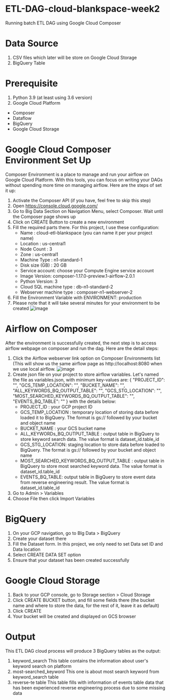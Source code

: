 # ETL-DAG-cloud-blankspace-week2
Running batch ETL DAG using Google Cloud Composer

# Data Source
1. CSV files which later will be store on Google Cloud Storage
2. BigQuery Table

# Prerequisite
1. Python 3.9 (at least using 3.6 version)
2. Google Cloud Platform
  - Composer
  - Dataflow
  - BigQuery
  - Google Cloud Storage
 
# Google Cloud Composer Environment Set Up
Composer Environment is a place to manage and run your airflow on Google Cloud Platform. With this tools, you can focus on writing your DAGs without spending more time on managing airflow.
Here are the steps of set it up:
1. Activate the Composer API (if you have, feel free to skip this step)
2. Open https://console.cloud.google.com/
3. Go to Big Data Section on Navigation Menu, select Composer. Wait until the Composer page shows up
4. Click on CREATE Button to create a new environment
5. Fill the required parts there. For this project, I use these configuration:
   - Name : cloud-etl-blankspace (you can name it per your project name)
   - Location : us-central1
   - Node Count : 3
   - Zone : us-central1
   - Machine Type : n1-standard-1
   - Disk size (GB) : 20 GB
   - Service account: choose your Compute Engine service account
   - Image Version: composer-1.17.0-preview.1-airflow-2.0.1
   - Python Version: 3
   - Cloud SQL machine type : db-n1-standard-2
   - Webserver machine type : composer-n1-webserver-2
  6. Fill the Environment Variable with ENVIRONMENT: production
  7. Please note that it will take several minutes for your environment to be created
  ![image](https://user-images.githubusercontent.com/59094767/124632868-ea35c400-deae-11eb-94dd-a147e8f9454a.png)


# Airflow on Composer
After the environment is successfully created, the next step is to access airflow webpage on composer and run the dag. Here are the detail steps:
1. Click the Airflow webserver link option on Composer Environments list (This will show us the     same airflow page as http://localhost:8080 when we use local airflow.
![image](https://user-images.githubusercontent.com/59094767/124639450-61bb2180-deb6-11eb-86d1-7e6bae40a1ca.png)
2. Create json file on your project to store airflow variables. Let's named the file as variables.json, with minimum key-values are:
   {
   "PROJECT_ID": "",
   "GCS_TEMP_LOCATION": "",
   "BUCKET_NAME": "",
   "ALL_KEYWORDS_BQ_OUTPUT_TABLE": "",
   "GCS_STG_LOCATION": "",
   "MOST_SEARCHED_KEYWORDS_BQ_OUTPUT_TABLE": "",
   "EVENTS_BQ_TABLE": ""
   }
   with the details below:
   - PROJECT_ID : your GCP project ID
   - GCS_TEMP_LOCATION : temporary location of storing data before loaded it to BigQuery. The     format is gs:// followed by your bucket and object name
   - BUCKET_NAME : your GCS bucket name
   - ALL_KEYWORDs_BQ_OUTPUT_TABLE : output table in BigQuery to store keyword search data. The value format is dataset_id.table_id
   - GCS_STG_LOCATION: staging location to store data before loaded to BigQuery. The format is gs:// followed by your bucket and object name
   - MOST_SEARCHED_KEYWORDS_BQ_OUTPUT_TABLE : output table in BigQuery to store most searched keyword data. The value format is dataset_id.table_id
   - EVENTS_BQ_TABLE: output table in BigQuery to store event data from reverse engineering result. The value format is dataset_id.table_id
  3. Go to Admin > Variables
  4. Choose File then click Import Variables

# BigQuery
1. On your GCP navigation, go to BIg Data > BigQuery
2. Create your dataset there
3. Fill the Dataset form. In this project, we only need to set Data set ID and Data location
4. Select CREATE DATA SET option
5. Ensure that your dataset has been created successfully

# Google Cloud Storage
1. Back to your GCP console, go to Storage section > Cloud Storage
2. Click CREATE BUCKET button, and fill some fields there (the bucket name and where to store the data, for the rest of it, leave it as default)
3. Click CREATE
4. Your bucket will be created and displayed on GCS browser

# Output 
This ETL DAG cloud process will produce 3 BigQuery tables as the output:
1. keyword_search
   This table contains the information about user's keyword search on platform
2. most-searched_keyword
   This one is about most search keyword from keyword_search table
3. reverse-te table 
  This table fills with information of events table data that has been experienced reverse engineering process due to some missing data
